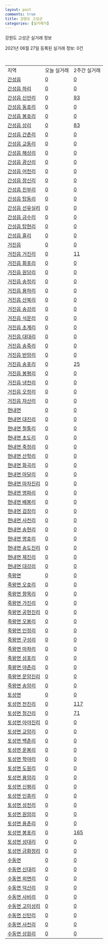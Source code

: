 ```yaml
---
layout: post
comments: true
title: 강원도 고성군
categories: [실거래가]
---
```


강원도 고성군 실거래 정보

2021년 06월 27일 등록된 실거래 정보: 0건

<script type="text/javascript">
  google.charts.load('current', {'packages':['corechart']});
  google.charts.setOnLoadCallback(drawChart);

  function drawChart() {
    var data = google.visualization.arrayToDataTable([['거래일', '매매', '전월세', '전매'], ['2020-06', 3, 2, 5], ['2020-07', 9, 18, 16], ['2020-08', 9, 13, 15], ['2020-09', 11, 8, 11], ['2020-10', 13, 5, 20], ['2020-11', 10, 6, 11], ['2020-12', 12, 9, 13], ['2021-01', 13, 6, 19], ['2021-02', 28, 10, 33], ['2021-03', 25, 5, 28], ['2021-04', 61, 6, 37], ['2021-05', 22, 3, 27], ['2021-06', 15, 1, 7]]);

    var options = {
      title: '최근 유형별 거래량 추이',
      legend: { position: 'bottom' }
    };

    var chart = new google.visualization.LineChart(document.getElementById('columnchart_material'));
    chart.draw(data, (options));
  }
</script>

<div id="columnchart_material" style="width: 450px; margin-left: -35px"></div>
<br>
<table class="sortable">
  <tr>
    <td>지역</td>
    <td>오늘 실거래</td>
    <td>2주간 실거래</td>
  </tr>

  
  <tr class="item">
    <td><a href="4282025000.html">간성읍</a></td>
    <td><a href="4282025000.html">0</a></td>
    <td><a href="4282025000.html">0</a></td>
  </tr>
    

  <tr class="item">
    <td><a href="4282025021.html">간성읍 하리</a></td>
    <td><a href="4282025021.html">0</a></td>
    <td><a href="4282025021.html">0</a></td>
  </tr>
    

  <tr class="item">
    <td><a href="4282025022.html">간성읍 신안리</a></td>
    <td><a href="4282025022.html">0</a></td>
    <td><a href="4282025022.html">93</a></td>
  </tr>
    

  <tr class="item">
    <td><a href="4282025023.html">간성읍 동호리</a></td>
    <td><a href="4282025023.html">0</a></td>
    <td><a href="4282025023.html">0</a></td>
  </tr>
    

  <tr class="item">
    <td><a href="4282025024.html">간성읍 봉호리</a></td>
    <td><a href="4282025024.html">0</a></td>
    <td><a href="4282025024.html">0</a></td>
  </tr>
    

  <tr class="item">
    <td><a href="4282025025.html">간성읍 상리</a></td>
    <td><a href="4282025025.html">0</a></td>
    <td><a href="4282025025.html">83</a></td>
  </tr>
    

  <tr class="item">
    <td><a href="4282025026.html">간성읍 간촌리</a></td>
    <td><a href="4282025026.html">0</a></td>
    <td><a href="4282025026.html">0</a></td>
  </tr>
    

  <tr class="item">
    <td><a href="4282025027.html">간성읍 교동리</a></td>
    <td><a href="4282025027.html">0</a></td>
    <td><a href="4282025027.html">0</a></td>
  </tr>
    

  <tr class="item">
    <td><a href="4282025028.html">간성읍 해상리</a></td>
    <td><a href="4282025028.html">0</a></td>
    <td><a href="4282025028.html">0</a></td>
  </tr>
    

  <tr class="item">
    <td><a href="4282025029.html">간성읍 광산리</a></td>
    <td><a href="4282025029.html">0</a></td>
    <td><a href="4282025029.html">0</a></td>
  </tr>
    

  <tr class="item">
    <td><a href="4282025030.html">간성읍 어천리</a></td>
    <td><a href="4282025030.html">0</a></td>
    <td><a href="4282025030.html">0</a></td>
  </tr>
    

  <tr class="item">
    <td><a href="4282025031.html">간성읍 장신리</a></td>
    <td><a href="4282025031.html">0</a></td>
    <td><a href="4282025031.html">0</a></td>
  </tr>
    

  <tr class="item">
    <td><a href="4282025032.html">간성읍 진부리</a></td>
    <td><a href="4282025032.html">0</a></td>
    <td><a href="4282025032.html">0</a></td>
  </tr>
    

  <tr class="item">
    <td><a href="4282025033.html">간성읍 탑동리</a></td>
    <td><a href="4282025033.html">0</a></td>
    <td><a href="4282025033.html">0</a></td>
  </tr>
    

  <tr class="item">
    <td><a href="4282025034.html">간성읍 선유실리</a></td>
    <td><a href="4282025034.html">0</a></td>
    <td><a href="4282025034.html">0</a></td>
  </tr>
    

  <tr class="item">
    <td><a href="4282025035.html">간성읍 금수리</a></td>
    <td><a href="4282025035.html">0</a></td>
    <td><a href="4282025035.html">0</a></td>
  </tr>
    

  <tr class="item">
    <td><a href="4282025036.html">간성읍 탑현리</a></td>
    <td><a href="4282025036.html">0</a></td>
    <td><a href="4282025036.html">0</a></td>
  </tr>
    

  <tr class="item">
    <td><a href="4282025037.html">간성읍 흘리</a></td>
    <td><a href="4282025037.html">0</a></td>
    <td><a href="4282025037.html">0</a></td>
  </tr>
    

  <tr class="item">
    <td><a href="4282025300.html">거진읍</a></td>
    <td><a href="4282025300.html">0</a></td>
    <td><a href="4282025300.html">0</a></td>
  </tr>
    

  <tr class="item">
    <td><a href="4282025321.html">거진읍 거진리</a></td>
    <td><a href="4282025321.html">0</a></td>
    <td><a href="4282025321.html">11</a></td>
  </tr>
    

  <tr class="item">
    <td><a href="4282025322.html">거진읍 화포리</a></td>
    <td><a href="4282025322.html">0</a></td>
    <td><a href="4282025322.html">0</a></td>
  </tr>
    

  <tr class="item">
    <td><a href="4282025323.html">거진읍 원당리</a></td>
    <td><a href="4282025323.html">0</a></td>
    <td><a href="4282025323.html">0</a></td>
  </tr>
    

  <tr class="item">
    <td><a href="4282025324.html">거진읍 송정리</a></td>
    <td><a href="4282025324.html">0</a></td>
    <td><a href="4282025324.html">0</a></td>
  </tr>
    

  <tr class="item">
    <td><a href="4282025325.html">거진읍 용하리</a></td>
    <td><a href="4282025325.html">0</a></td>
    <td><a href="4282025325.html">0</a></td>
  </tr>
    

  <tr class="item">
    <td><a href="4282025326.html">거진읍 산북리</a></td>
    <td><a href="4282025326.html">0</a></td>
    <td><a href="4282025326.html">0</a></td>
  </tr>
    

  <tr class="item">
    <td><a href="4282025327.html">거진읍 송강리</a></td>
    <td><a href="4282025327.html">0</a></td>
    <td><a href="4282025327.html">0</a></td>
  </tr>
    

  <tr class="item">
    <td><a href="4282025328.html">거진읍 석문리</a></td>
    <td><a href="4282025328.html">0</a></td>
    <td><a href="4282025328.html">0</a></td>
  </tr>
    

  <tr class="item">
    <td><a href="4282025329.html">거진읍 초계리</a></td>
    <td><a href="4282025329.html">0</a></td>
    <td><a href="4282025329.html">0</a></td>
  </tr>
    

  <tr class="item">
    <td><a href="4282025330.html">거진읍 대대리</a></td>
    <td><a href="4282025330.html">0</a></td>
    <td><a href="4282025330.html">0</a></td>
  </tr>
    

  <tr class="item">
    <td><a href="4282025331.html">거진읍 송죽리</a></td>
    <td><a href="4282025331.html">0</a></td>
    <td><a href="4282025331.html">0</a></td>
  </tr>
    

  <tr class="item">
    <td><a href="4282025332.html">거진읍 반암리</a></td>
    <td><a href="4282025332.html">0</a></td>
    <td><a href="4282025332.html">0</a></td>
  </tr>
    

  <tr class="item">
    <td><a href="4282025333.html">거진읍 송포리</a></td>
    <td><a href="4282025333.html">0</a></td>
    <td><a href="4282025333.html">25</a></td>
  </tr>
    

  <tr class="item">
    <td><a href="4282025334.html">거진읍 봉평리</a></td>
    <td><a href="4282025334.html">0</a></td>
    <td><a href="4282025334.html">0</a></td>
  </tr>
    

  <tr class="item">
    <td><a href="4282025335.html">거진읍 냉천리</a></td>
    <td><a href="4282025335.html">0</a></td>
    <td><a href="4282025335.html">0</a></td>
  </tr>
    

  <tr class="item">
    <td><a href="4282025336.html">거진읍 오정리</a></td>
    <td><a href="4282025336.html">0</a></td>
    <td><a href="4282025336.html">0</a></td>
  </tr>
    

  <tr class="item">
    <td><a href="4282025337.html">거진읍 자산리</a></td>
    <td><a href="4282025337.html">0</a></td>
    <td><a href="4282025337.html">0</a></td>
  </tr>
    

  <tr class="item">
    <td><a href="4282031000.html">현내면</a></td>
    <td><a href="4282031000.html">0</a></td>
    <td><a href="4282031000.html">0</a></td>
  </tr>
    

  <tr class="item">
    <td><a href="4282031021.html">현내면 대진리</a></td>
    <td><a href="4282031021.html">0</a></td>
    <td><a href="4282031021.html">0</a></td>
  </tr>
    

  <tr class="item">
    <td><a href="4282031022.html">현내면 철통리</a></td>
    <td><a href="4282031022.html">0</a></td>
    <td><a href="4282031022.html">0</a></td>
  </tr>
    

  <tr class="item">
    <td><a href="4282031023.html">현내면 초도리</a></td>
    <td><a href="4282031023.html">0</a></td>
    <td><a href="4282031023.html">0</a></td>
  </tr>
    

  <tr class="item">
    <td><a href="4282031024.html">현내면 죽정리</a></td>
    <td><a href="4282031024.html">0</a></td>
    <td><a href="4282031024.html">0</a></td>
  </tr>
    

  <tr class="item">
    <td><a href="4282031025.html">현내면 산학리</a></td>
    <td><a href="4282031025.html">0</a></td>
    <td><a href="4282031025.html">0</a></td>
  </tr>
    

  <tr class="item">
    <td><a href="4282031026.html">현내면 화곡리</a></td>
    <td><a href="4282031026.html">0</a></td>
    <td><a href="4282031026.html">0</a></td>
  </tr>
    

  <tr class="item">
    <td><a href="4282031027.html">현내면 마달리</a></td>
    <td><a href="4282031027.html">0</a></td>
    <td><a href="4282031027.html">0</a></td>
  </tr>
    

  <tr class="item">
    <td><a href="4282031028.html">현내면 마차진리</a></td>
    <td><a href="4282031028.html">0</a></td>
    <td><a href="4282031028.html">0</a></td>
  </tr>
    

  <tr class="item">
    <td><a href="4282031029.html">현내면 명파리</a></td>
    <td><a href="4282031029.html">0</a></td>
    <td><a href="4282031029.html">0</a></td>
  </tr>
    

  <tr class="item">
    <td><a href="4282031030.html">현내면 배봉리</a></td>
    <td><a href="4282031030.html">0</a></td>
    <td><a href="4282031030.html">0</a></td>
  </tr>
    

  <tr class="item">
    <td><a href="4282031032.html">현내면 검장리</a></td>
    <td><a href="4282031032.html">0</a></td>
    <td><a href="4282031032.html">0</a></td>
  </tr>
    

  <tr class="item">
    <td><a href="4282031033.html">현내면 사천리</a></td>
    <td><a href="4282031033.html">0</a></td>
    <td><a href="4282031033.html">0</a></td>
  </tr>
    

  <tr class="item">
    <td><a href="4282031034.html">현내면 송현리</a></td>
    <td><a href="4282031034.html">0</a></td>
    <td><a href="4282031034.html">0</a></td>
  </tr>
    

  <tr class="item">
    <td><a href="4282031035.html">현내면 명호리</a></td>
    <td><a href="4282031035.html">0</a></td>
    <td><a href="4282031035.html">0</a></td>
  </tr>
    

  <tr class="item">
    <td><a href="4282031036.html">현내면 송도진리</a></td>
    <td><a href="4282031036.html">0</a></td>
    <td><a href="4282031036.html">0</a></td>
  </tr>
    

  <tr class="item">
    <td><a href="4282031037.html">현내면 제진리</a></td>
    <td><a href="4282031037.html">0</a></td>
    <td><a href="4282031037.html">0</a></td>
  </tr>
    

  <tr class="item">
    <td><a href="4282031038.html">현내면 대강리</a></td>
    <td><a href="4282031038.html">0</a></td>
    <td><a href="4282031038.html">0</a></td>
  </tr>
    

  <tr class="item">
    <td><a href="4282032000.html">죽왕면</a></td>
    <td><a href="4282032000.html">0</a></td>
    <td><a href="4282032000.html">0</a></td>
  </tr>
    

  <tr class="item">
    <td><a href="4282032021.html">죽왕면 오호리</a></td>
    <td><a href="4282032021.html">0</a></td>
    <td><a href="4282032021.html">0</a></td>
  </tr>
    

  <tr class="item">
    <td><a href="4282032022.html">죽왕면 향목리</a></td>
    <td><a href="4282032022.html">0</a></td>
    <td><a href="4282032022.html">0</a></td>
  </tr>
    

  <tr class="item">
    <td><a href="4282032023.html">죽왕면 가진리</a></td>
    <td><a href="4282032023.html">0</a></td>
    <td><a href="4282032023.html">0</a></td>
  </tr>
    

  <tr class="item">
    <td><a href="4282032024.html">죽왕면 공현진리</a></td>
    <td><a href="4282032024.html">0</a></td>
    <td><a href="4282032024.html">0</a></td>
  </tr>
    

  <tr class="item">
    <td><a href="4282032025.html">죽왕면 오봉리</a></td>
    <td><a href="4282032025.html">0</a></td>
    <td><a href="4282032025.html">0</a></td>
  </tr>
    

  <tr class="item">
    <td><a href="4282032026.html">죽왕면 인정리</a></td>
    <td><a href="4282032026.html">0</a></td>
    <td><a href="4282032026.html">0</a></td>
  </tr>
    

  <tr class="item">
    <td><a href="4282032027.html">죽왕면 구성리</a></td>
    <td><a href="4282032027.html">0</a></td>
    <td><a href="4282032027.html">0</a></td>
  </tr>
    

  <tr class="item">
    <td><a href="4282032028.html">죽왕면 마좌리</a></td>
    <td><a href="4282032028.html">0</a></td>
    <td><a href="4282032028.html">0</a></td>
  </tr>
    

  <tr class="item">
    <td><a href="4282032029.html">죽왕면 삼포리</a></td>
    <td><a href="4282032029.html">0</a></td>
    <td><a href="4282032029.html">0</a></td>
  </tr>
    

  <tr class="item">
    <td><a href="4282032030.html">죽왕면 야촌리</a></td>
    <td><a href="4282032030.html">0</a></td>
    <td><a href="4282032030.html">0</a></td>
  </tr>
    

  <tr class="item">
    <td><a href="4282032031.html">죽왕면 문암진리</a></td>
    <td><a href="4282032031.html">0</a></td>
    <td><a href="4282032031.html">0</a></td>
  </tr>
    

  <tr class="item">
    <td><a href="4282032032.html">죽왕면 송암리</a></td>
    <td><a href="4282032032.html">0</a></td>
    <td><a href="4282032032.html">0</a></td>
  </tr>
    

  <tr class="item">
    <td><a href="4282033000.html">토성면</a></td>
    <td><a href="4282033000.html">0</a></td>
    <td><a href="4282033000.html">0</a></td>
  </tr>
    

  <tr class="item">
    <td><a href="4282033021.html">토성면 천진리</a></td>
    <td><a href="4282033021.html">0</a></td>
    <td><a href="4282033021.html">117</a></td>
  </tr>
    

  <tr class="item">
    <td><a href="4282033022.html">토성면 청간리</a></td>
    <td><a href="4282033022.html">0</a></td>
    <td><a href="4282033022.html">71</a></td>
  </tr>
    

  <tr class="item">
    <td><a href="4282033023.html">토성면 아야진리</a></td>
    <td><a href="4282033023.html">0</a></td>
    <td><a href="4282033023.html">0</a></td>
  </tr>
    

  <tr class="item">
    <td><a href="4282033024.html">토성면 교암리</a></td>
    <td><a href="4282033024.html">0</a></td>
    <td><a href="4282033024.html">0</a></td>
  </tr>
    

  <tr class="item">
    <td><a href="4282033025.html">토성면 백촌리</a></td>
    <td><a href="4282033025.html">0</a></td>
    <td><a href="4282033025.html">0</a></td>
  </tr>
    

  <tr class="item">
    <td><a href="4282033026.html">토성면 운봉리</a></td>
    <td><a href="4282033026.html">0</a></td>
    <td><a href="4282033026.html">0</a></td>
  </tr>
    

  <tr class="item">
    <td><a href="4282033027.html">토성면 학야리</a></td>
    <td><a href="4282033027.html">0</a></td>
    <td><a href="4282033027.html">0</a></td>
  </tr>
    

  <tr class="item">
    <td><a href="4282033028.html">토성면 도원리</a></td>
    <td><a href="4282033028.html">0</a></td>
    <td><a href="4282033028.html">0</a></td>
  </tr>
    

  <tr class="item">
    <td><a href="4282033029.html">토성면 용암리</a></td>
    <td><a href="4282033029.html">0</a></td>
    <td><a href="4282033029.html">0</a></td>
  </tr>
    

  <tr class="item">
    <td><a href="4282033030.html">토성면 신평리</a></td>
    <td><a href="4282033030.html">0</a></td>
    <td><a href="4282033030.html">0</a></td>
  </tr>
    

  <tr class="item">
    <td><a href="4282033031.html">토성면 인흥리</a></td>
    <td><a href="4282033031.html">0</a></td>
    <td><a href="4282033031.html">0</a></td>
  </tr>
    

  <tr class="item">
    <td><a href="4282033032.html">토성면 성천리</a></td>
    <td><a href="4282033032.html">0</a></td>
    <td><a href="4282033032.html">0</a></td>
  </tr>
    

  <tr class="item">
    <td><a href="4282033033.html">토성면 원암리</a></td>
    <td><a href="4282033033.html">0</a></td>
    <td><a href="4282033033.html">0</a></td>
  </tr>
    

  <tr class="item">
    <td><a href="4282033034.html">토성면 용촌리</a></td>
    <td><a href="4282033034.html">0</a></td>
    <td><a href="4282033034.html">0</a></td>
  </tr>
    

  <tr class="item">
    <td><a href="4282033035.html">토성면 봉포리</a></td>
    <td><a href="4282033035.html">0</a></td>
    <td><a href="4282033035.html">165</a></td>
  </tr>
    

  <tr class="item">
    <td><a href="4282033036.html">토성면 성대리</a></td>
    <td><a href="4282033036.html">0</a></td>
    <td><a href="4282033036.html">0</a></td>
  </tr>
    

  <tr class="item">
    <td><a href="4282033037.html">토성면 금화정리</a></td>
    <td><a href="4282033037.html">0</a></td>
    <td><a href="4282033037.html">0</a></td>
  </tr>
    

  <tr class="item">
    <td><a href="4282034000.html">수동면</a></td>
    <td><a href="4282034000.html">0</a></td>
    <td><a href="4282034000.html">0</a></td>
  </tr>
    

  <tr class="item">
    <td><a href="4282034021.html">수동면 신대리</a></td>
    <td><a href="4282034021.html">0</a></td>
    <td><a href="4282034021.html">0</a></td>
  </tr>
    

  <tr class="item">
    <td><a href="4282034022.html">수동면 외면리</a></td>
    <td><a href="4282034022.html">0</a></td>
    <td><a href="4282034022.html">0</a></td>
  </tr>
    

  <tr class="item">
    <td><a href="4282034023.html">수동면 덕산리</a></td>
    <td><a href="4282034023.html">0</a></td>
    <td><a href="4282034023.html">0</a></td>
  </tr>
    

  <tr class="item">
    <td><a href="4282034024.html">수동면 사비리</a></td>
    <td><a href="4282034024.html">0</a></td>
    <td><a href="4282034024.html">0</a></td>
  </tr>
    

  <tr class="item">
    <td><a href="4282034025.html">수동면 고미성리</a></td>
    <td><a href="4282034025.html">0</a></td>
    <td><a href="4282034025.html">0</a></td>
  </tr>
    

  <tr class="item">
    <td><a href="4282034026.html">수동면 신탄리</a></td>
    <td><a href="4282034026.html">0</a></td>
    <td><a href="4282034026.html">0</a></td>
  </tr>
    

  <tr class="item">
    <td><a href="4282034027.html">수동면 사천리</a></td>
    <td><a href="4282034027.html">0</a></td>
    <td><a href="4282034027.html">0</a></td>
  </tr>
    

  <tr class="item">
    <td><a href="4282034028.html">수동면 상원리</a></td>
    <td><a href="4282034028.html">0</a></td>
    <td><a href="4282034028.html">0</a></td>
  </tr>
    


</table>


    